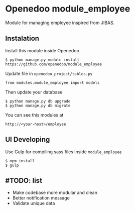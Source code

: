 # Openedoo module_employee

Module for managing employee inspired from JIBAS.

## Instalation

Install this module inside Openedoo
```
$ python manage.py module install https://github.com/openedoo/module_employee
```

Update file in `openedoo_project/tables.py`
```
from modules.module_employee import models
```

Then update your database
```
$ python manage.py db upgrade
$ python manage.py db migrate
```

You can see this modules at
```
http://<your-host>/employee
```


## UI Developing
Use Gulp for compiling sass files inside `module_employee`
```
$ npm install
$ gulp
```

## #TODO: list
* Make codebase more modular and clean
* Better notification message
* Validate unique data
